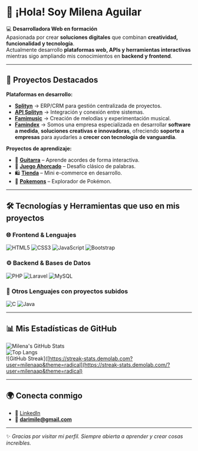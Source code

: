 # 👋 ¡Hola! Soy **Milena Aguilar**

💻 **Desarrolladora Web en formación**  
Apasionada por crear **soluciones digitales** que combinan **creatividad, funcionalidad y tecnología**.  
Actualmente desarrollo **plataformas web, APIs y herramientas interactivas** mientras sigo ampliando mis conocimientos en **backend y frontend**.

---

## 🚀 **Proyectos Destacados**  

**Plataformas en desarrollo:**  
- **[Splityn](https://splytin.com/)** → ERP/CRM para gestión centralizada de proyectos.  
- **[API Splityn](https://api.splytin.com/)** → Integración y conexión entre sistemas.  
- **[Famimusic](https://music.famindex.com/)** → Creación de melodías y experimentación musical.  
- **[Famindex](https://famindex.com/)** → Somos una empresa especializada en desarrollar **software a medida**, **soluciones creativas e innovadoras**, ofreciendo **soporte a empresas** para ayudarles a **crecer con tecnología de vanguardia**.  

**Proyectos de aprendizaje:**  
- 🎸 **[Guitarra](https://cool-phoenix-cbbc70.netlify.app/)** – Aprende acordes de forma interactiva.  
- 🧩 **[Juego Ahorcado](https://mi-primer-juego-mile.netlify.app/)** – Desafío clásico de palabras.  
- 🛍️ **[Tienda](https://quiet-dasik-c8d7ba.netlify.app/)** – Mini e-commerce en desarrollo.  
- 🐾 **[Pokemons](https://fancy-alpaca-94d916.netlify.app/pokemons)** – Explorador de Pokémon.  

---

## 🛠️ **Tecnologías y Herramientas que uso en mis proyectos**  

### 🌐 **Frontend & Lenguajes**  
![HTML5](https://img.shields.io/badge/HTML5-E34F26?style=for-the-badge&logo=html5&logoColor=white)
![CSS3](https://img.shields.io/badge/CSS3-1572B6?style=for-the-badge&logo=css3&logoColor=white)
![JavaScript](https://img.shields.io/badge/JavaScript-F7DF1E?style=for-the-badge&logo=javascript&logoColor=black)
![Bootstrap](https://img.shields.io/badge/Bootstrap-7952B3?style=for-the-badge&logo=bootstrap&logoColor=white)

### ⚙️ **Backend & Bases de Datos**  
![PHP](https://img.shields.io/badge/PHP-777BB4?style=for-the-badge&logo=php&logoColor=white)
![Laravel](https://img.shields.io/badge/Laravel-FF2D20?style=for-the-badge&logo=laravel&logoColor=white)
![MySQL](https://img.shields.io/badge/MySQL-4479A1?style=for-the-badge&logo=mysql&logoColor=white)

### 🧰 **Otros Lenguajes con proyectos subidos**  
![C](https://img.shields.io/badge/C-A8B9CC?style=for-the-badge&logo=c&logoColor=black)
![Java](https://img.shields.io/badge/Java-007396?style=for-the-badge&logo=java&logoColor=white)

---

## 📊 **Mis Estadísticas de GitHub**  

![Milena's GitHub Stats](https://github-readme-stats.vercel.app/api?username=milenaap&show_icons=true&theme=radical)  
![Top Langs](https://github-readme-stats.vercel.app/api/top-langs/?username=milenaap&layout=compact&theme=radical)  
![GitHub Streak]([https://streak-stats.demolab.com?user=milenaap&theme=radical](https://streak-stats.demolab.com/?user=milenaap&theme=radical)

---

## 🌍 **Conecta conmigo**  
- 💼 [LinkedIn](https://www.linkedin.com/in/milena-a-393b0b14b/)  
- 📧 **darimile@gmail.com**  

---

✨ *Gracias por visitar mi perfil. Siempre abierta a aprender y crear cosas increíbles.*  
